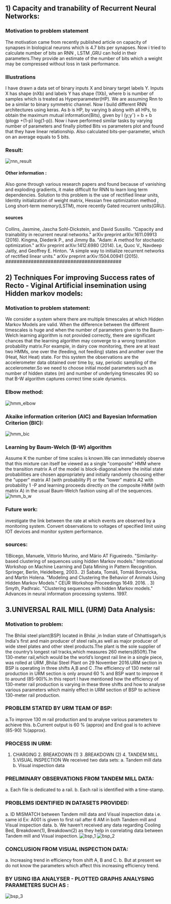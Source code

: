 
## 1) Capacity and tranability of Recurrent Neural Networks:

### Motivation to problem statement
The motivation came from recently published article on capacity of synapses in biological
neurons which is 4.7 bits per synapses. Now i tried to calculate number of bits an RNN , LSTM ,GRU can hold in their parameters.They provide an estimate of the number of bits which a weight may be compressed without loss in task performance. 
### Illustrations
I have drawn a data set of binary inputs X and binary target labels Y. Inputs X has shape (nXb) and labels Y
has shape (1Xb), where b is number of samples which is treated as Hyperparameter(HP). We are assuming Rnn to be a similar to binary symmetric channel. Now I build different RNN
architectures using keras. As b is HP, by varying b along with all HPs, to obtain the maximum mutual information(Bits), given by I (y;yˆ) = b + b (plogp +(1-p)
log(1-p)). Now i have performed similar tasks by varying number of parameters and finally plotted Bits vs parameters
plot and found that they have linear relationship. Also calculated bits-per-parameter, which on an average equals to 5
bits. 
### Result:
![rnn_result](https://user-images.githubusercontent.com/65336197/103476592-4b37ee80-4ddd-11eb-8d34-318cff62c4e4.JPG)
#### Other information :
Also gone through various research papers and found because of vanishing and exploding gradients, it make difficult for RNN to learn long term dependencies.
Solution to this problem is the use of rectified linear units, Identity initialization of weight
matrix, Hessian free optimization method , Long short-term memory(LSTM), more recently
Gated recurrent units(GRU).
#### sources
Collins, Jasmine, Jascha Sohl-Dickstein, and David Sussillo. "Capacity and trainability in recurrent neural
networks." arXiv preprint arXiv:1611.09913 (2016).
 Kingma, Diederik P., and Jimmy Ba. "Adam: A method for stochastic optimization." arXiv preprint
arXiv:1412.6980 (2014).
Le, Quoc V., Navdeep Jaitly, and Geoffrey E. Hinton. "A simple way to initialize recurrent networks of rectified
linear units." arXiv preprint arXiv:1504.00941 (2015).
#########################################
## 2) Techniques For improving Success rates of Recto - Viginal Artificial insemination using Hidden markov models:
### Motivation to problem statement:
We consider a system where there are multiple timescales at which Hidden Markov Models are valid. When the
difference between the different timescales is huge and when the number of parameters given to the Baum-Welch
learning algorithm is not provided correctly, there are significant chances that the learning algorithm may converge to
a wrong transition probability matrix.For example, in dairy cow monitoring, there are at least two HMMs, one over
the (feeding, not feeding) states and another over the (Heat, Not Heat) state. For this system the observations are the
accelerometer data obtained over time by, say, periodic sampling of the accelerometer.So we need to choose initial
model parameters such as number of hidden states (m) and number of underlying timescales (K) so that B-W algorithm
captures correct time scale dynamics.
### Elbow method:
![hmm_elbow](https://user-images.githubusercontent.com/65336197/103477055-df578500-4de0-11eb-9483-a195409e755e.JPG)

### Akaike information criterion (AIC) and Bayesian Information Criterion (BIC):
![hmm_bic](https://user-images.githubusercontent.com/65336197/103477058-e383a280-4de0-11eb-93b8-c4c0aaa25110.JPG)

### Learning by Baum-Welch (B-W) algorithm
Assume K the number of time scales is known.We can immediately observe that this mixture can itself be viewed
as a single "composite" HMM where the transition matrix A of the model is block-diagonal.where the initial state
probabilities are chosen appropriately and initially randomly choosing either the "upper" matrix A1 (with probability P)
or the "lower" matrix A2 with probability 1 -P and learning proceeds directly on the composite HMM (with matrix A)
in the usual Baum-Welch fashion using all of the sequences.
![hmm_b_w](https://user-images.githubusercontent.com/65336197/103477066-eaaab080-4de0-11eb-901a-34fcef2a30c9.JPG)
### Future work:
investigate the link between the rate at which events are observed by a monitoring system.
Convert observations to voltages of specified limit using IOT devices and monitor system performance.
### sources:
1)Bicego, Manuele, Vittorio Murino, and Mário AT Figueiredo. "Similarity-based clustering of sequences using
hidden Markov models." International Workshop on Machine Learning and Data Mining in Pattern Recognition.
Springer, Berlin, Heidelberg, 2003..
2) Šabata, Tomáš, Tomáš Borovicka, and Martin Holena. "Modeling and Clustering the Behavior of Animals Using
Hidden Markov Models." CEUR Workshop Proceedings 1649. 2016. .
3) Smyth, Padhraic. "Clustering sequences with hidden Markov models." Advances in neural information processing
systems. 1997. 

## 3.UNIVERSAL RAIL MILL (URM) Data Analysis:
### Motivation to problem:
The Bhilai steel plant(BSP) located in Bhilai ,in Indian state of Chhattisgarh,is India's first and main producer of
steel rails,as well as major producer of wide steel plates and other steel products.The plant is the sole supplier
of the country’s longest rail tracks,which measures 260 meters(850ft).The 130-meter rail,which would be the
world’s longest rail line in a single piece, was rolled at URM ,Bhilai Steel Plant on 29 November 2016.URM
section in BSP is operating in three shifts A,B and C .The efficiency of 130 meter rail production in URM section
is only around 60 % and BSP want to improve it to around (85-90)%.In this report I have mentioned how the
efficiency of 130-meter rail production is varying in these three shifts and how to analyse various parameters
which mainly effect in URM section of BSP to achieve 130-meter rail production.
### PROBLEM STATED BY URM TEAM OF BSP:
a.To improve 130 m rail production and to analyse various parameters to achieve this. 
b.Current output is 60 % (approx) and End goal is to achieve (85-90) %(approx).
### PROCESS IN URM:
1. CHARGING 2. BREAKDOWN (1) 3 .BREAKDOWN (2) 4. TANDEM MILL 5.VISUAL INSPECTION
We received two data sets: a. Tandem mill data b. Visual inspection data
### PRELIMINARY OBSERVATIONS FROM TANDEM MILL DATA:
a. Each file is dedicated to a rail. b. Each rail is identified with a time-stamp.
### PROBLEMS IDENTIFIED IN DATASETS PROVIDED:
a. ID MISMATCH between Tandem mill data and Visual inspection data i.e. same id Ex: A001 is given to first rail after 6 AM in both Tandem mill and Visual inspection data. b. We haven’t received any data regarding Cooling Bed, Breakdown(1), Breakdown(2) as they help in
correlating data between Tandem mill and Visual inspection.
![bsp_1](https://user-images.githubusercontent.com/65336197/103477283-6e659c80-4de3-11eb-9564-b3f08ca89c2d.JPG)
![bsp_2](https://user-images.githubusercontent.com/65336197/103477286-7291ba00-4de3-11eb-83f7-8fc82a887213.JPG)
### CONCLUSION FROM VISUAL INSPECTION DATA:
a. Increasing trend in efficiency from shift A, B and C. b. But at present we do not know the parameters which affect this increasing efficiency trend.
### BY USING IBA ANALYSER - PLOTTED GRAPHS ANALYSING PARAMETERS SUCH AS :
![bsp_3](https://user-images.githubusercontent.com/65336197/103477288-7cb3b880-4de3-11eb-93f6-348ba55dbc98.JPG)



